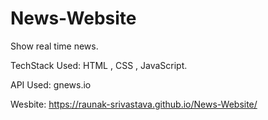 # News-Website

Show real time news.
    
TechStack Used: HTML , CSS , JavaScript.

API Used: gnews.io

Wesbite: https://raunak-srivastava.github.io/News-Website/
